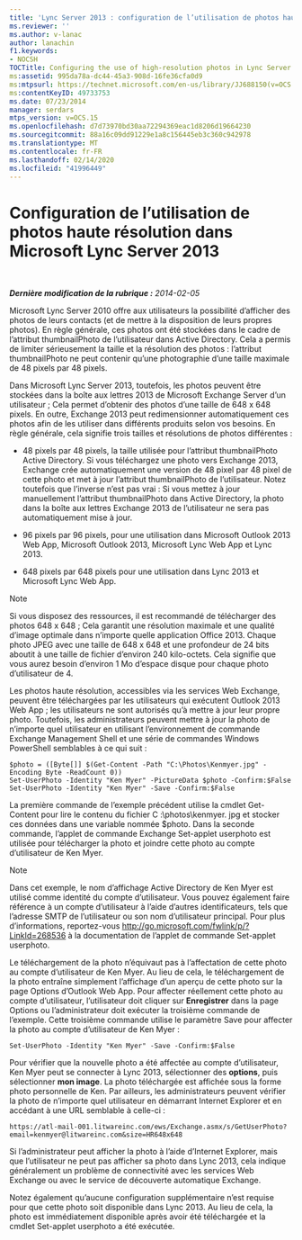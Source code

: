 ```yaml
---
title: 'Lync Server 2013 : configuration de l’utilisation de photos haute résolution'
ms.reviewer: ''
ms.author: v-lanac
author: lanachin
f1.keywords:
- NOCSH
TOCTitle: Configuring the use of high-resolution photos in Lync Server 2013
ms:assetid: 995da78a-dc44-45a3-908d-16fe36cfa0d9
ms:mtpsurl: https://technet.microsoft.com/en-us/library/JJ688150(v=OCS.15)
ms:contentKeyID: 49733753
ms.date: 07/23/2014
manager: serdars
mtps_version: v=OCS.15
ms.openlocfilehash: d7d73970bd30aa72294369eac1d8206d19664230
ms.sourcegitcommit: 88a16c09dd91229e1a8c156445eb3c360c942978
ms.translationtype: MT
ms.contentlocale: fr-FR
ms.lasthandoff: 02/14/2020
ms.locfileid: "41996449"
---
```

<div data-xmlns="http://www.w3.org/1999/xhtml">

<div class="topic" data-xmlns="http://www.w3.org/1999/xhtml" data-msxsl="urn:schemas-microsoft-com:xslt" data-cs="http://msdn.microsoft.com/">

<div data-asp="http://msdn2.microsoft.com/asp">

# <a name="configuring-the-use-of-high-resolution-photos-in-microsoft-lync-server-2013"></a>Configuration de l’utilisation de photos haute résolution dans Microsoft Lync Server 2013

</div>

<div id="mainSection">

<div id="mainBody">

<span> </span>

_**Dernière modification de la rubrique :** 2014-02-05_

Microsoft Lync Server 2010 offre aux utilisateurs la possibilité d’afficher des photos de leurs contacts (et de mettre à la disposition de leurs propres photos). En règle générale, ces photos ont été stockées dans le cadre de l’attribut thumbnailPhoto de l’utilisateur dans Active Directory. Cela a permis de limiter sérieusement la taille et la résolution des photos : l’attribut thumbnailPhoto ne peut contenir qu’une photographie d’une taille maximale de 48 pixels par 48 pixels.

Dans Microsoft Lync Server 2013, toutefois, les photos peuvent être stockées dans la boîte aux lettres 2013 de Microsoft Exchange Server d’un utilisateur ; Cela permet d’obtenir des photos d’une taille de 648 x 648 pixels. En outre, Exchange 2013 peut redimensionner automatiquement ces photos afin de les utiliser dans différents produits selon vos besoins. En règle générale, cela signifie trois tailles et résolutions de photos différentes :

  - 48 pixels par 48 pixels, la taille utilisée pour l’attribut thumbnailPhoto Active Directory. Si vous téléchargez une photo vers Exchange 2013, Exchange crée automatiquement une version de 48 pixel par 48 pixel de cette photo et met à jour l’attribut thumbnailPhoto de l’utilisateur. Notez toutefois que l’inverse n’est pas vrai : Si vous mettez à jour manuellement l’attribut thumbnailPhoto dans Active Directory, la photo dans la boîte aux lettres Exchange 2013 de l’utilisateur ne sera pas automatiquement mise à jour.

  - 96 pixels par 96 pixels, pour une utilisation dans Microsoft Outlook 2013 Web App, Microsoft Outlook 2013, Microsoft Lync Web App et Lync 2013.

  - 648 pixels par 648 pixels pour une utilisation dans Lync 2013 et Microsoft Lync Web App.

<div>


> [!NOTE]  
> Si vous disposez des ressources, il est recommandé de télécharger des photos 648 x 648 ; Cela garantit une résolution maximale et une qualité d’image optimale dans n’importe quelle application Office 2013. Chaque photo JPEG avec une taille de 648 x 648 et une profondeur de 24 bits aboutit à une taille de fichier d’environ 240 kilo-octets. Cela signifie que vous aurez besoin d’environ 1 Mo d’espace disque pour chaque photo d’utilisateur de 4.



</div>

Les photos haute résolution, accessibles via les services Web Exchange, peuvent être téléchargées par les utilisateurs qui exécutent Outlook 2013 Web App ; les utilisateurs ne sont autorisés qu’à mettre à jour leur propre photo. Toutefois, les administrateurs peuvent mettre à jour la photo de n’importe quel utilisateur en utilisant l’environnement de commande Exchange Management Shell et une série de commandes Windows PowerShell semblables à ce qui suit :

    $photo = ([Byte[]] $(Get-Content -Path "C:\Photos\Kenmyer.jpg" -Encoding Byte -ReadCount 0))
    Set-UserPhoto -Identity "Ken Myer" -PictureData $photo -Confirm:$False
    Set-UserPhoto -Identity "Ken Myer" -Save -Confirm:$False

La première commande de l’exemple précédent utilise la cmdlet Get-Content pour lire le contenu du fichier C :\\photos\\kenmyer. jpg et stocker ces données dans une variable nommée $photo. Dans la seconde commande, l’applet de commande Exchange Set-applet userphoto est utilisée pour télécharger la photo et joindre cette photo au compte d’utilisateur de Ken Myer.

<div>


> [!NOTE]  
> Dans cet exemple, le nom d’affichage Active Directory de Ken Myer est utilisé comme identité du compte d’utilisateur. Vous pouvez également faire référence à un compte d’utilisateur à l’aide d’autres identificateurs, tels que l’adresse SMTP de l’utilisateur ou son nom d’utilisateur principal. Pour plus d’informations, reportez-vous <A href="http://go.microsoft.com/fwlink/p/?linkid=268536">http://go.microsoft.com/fwlink/p/?LinkId=268536</A> à la documentation de l’applet de commande Set-applet userphoto.



</div>

Le téléchargement de la photo n’équivaut pas à l’affectation de cette photo au compte d’utilisateur de Ken Myer. Au lieu de cela, le téléchargement de la photo entraîne simplement l’affichage d’un aperçu de cette photo sur la page Options d’Outlook Web App. Pour affecter réellement cette photo au compte d’utilisateur, l’utilisateur doit cliquer sur **Enregistrer** dans la page Options ou l’administrateur doit exécuter la troisième commande de l’exemple. Cette troisième commande utilise le paramètre Save pour affecter la photo au compte d’utilisateur de Ken Myer :

    Set-UserPhoto -Identity "Ken Myer" -Save -Confirm:$False

Pour vérifier que la nouvelle photo a été affectée au compte d’utilisateur, Ken Myer peut se connecter à Lync 2013, sélectionner des **options**, puis sélectionner **mon image**. La photo téléchargée est affichée sous la forme photo personnelle de Ken. Par ailleurs, les administrateurs peuvent vérifier la photo de n’importe quel utilisateur en démarrant Internet Explorer et en accédant à une URL semblable à celle-ci :

    https://atl-mail-001.litwareinc.com/ews/Exchange.asmx/s/GetUserPhoto?email=kenmyer@litwareinc.com&size=HR648x648

Si l’administrateur peut afficher la photo à l’aide d’Internet Explorer, mais que l’utilisateur ne peut pas afficher sa photo dans Lync 2013, cela indique généralement un problème de connectivité avec les services Web Exchange ou avec le service de découverte automatique Exchange.

Notez également qu’aucune configuration supplémentaire n’est requise pour que cette photo soit disponible dans Lync 2013. Au lieu de cela, la photo est immédiatement disponible après avoir été téléchargée et la cmdlet Set-applet userphoto a été exécutée.

</div>

<span> </span>

</div>

</div>

</div>

